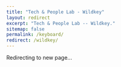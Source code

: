 ```yaml
---
title: "Tech & People Lab - Wildkey"
layout: redirect
excerpt: "Tech & People Lab -- Wildkey."
sitemap: false
permalink: /keyboard/
redirect: /wildkey/
---
```


Redirecting to new page...